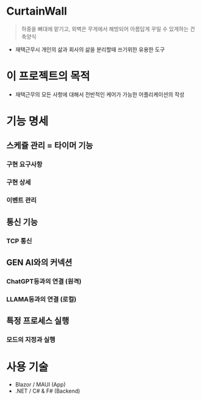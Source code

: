 # CurtainWall

> 하중을 뼈대에 맡기고, 외벽은 무게에서 해방되어 아름답게 꾸밀 수 있게하는 건축양식

- 재택근무시 개인의 삶과 회사의 삶을 분리할때 쓰기위한 유용한 도구

# 이 프로젝트의 목적

- 재택근무의 모든 사항에 대해서 전반적인 케어가 가능한 어플리케이션의 작성

# 기능 명세

## 스케쥴 관리 = 타이머 기능

### 구현 요구사항

### 구현 상세

### 이벤트 관리

## 통신 기능

### TCP 통신

## GEN AI와의 커넥션

### ChatGPT등과의 연결 (원격)

### LLAMA등과의 연결 (로컬)

## 특정 프로세스 실행

### 모드의 지정과 실행

# 사용 기술
- Blazor / MAUI (App)
- .NET / C# & F# (Backend)
